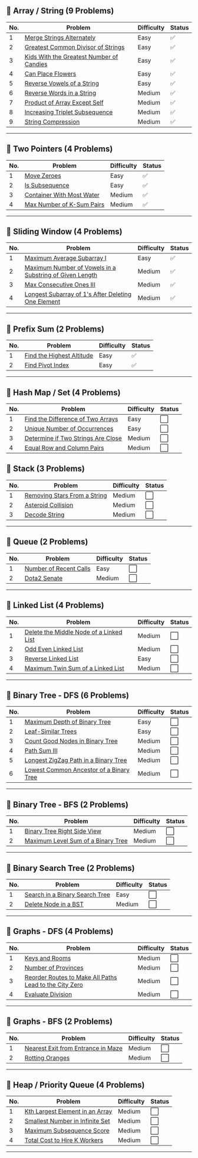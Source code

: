 ## 📂 Array / String (9 Problems)

| No. | Problem | Difficulty | Status |
|-----|---------|------------|--------|
| 1 | [Merge Strings Alternately](https://leetcode.com/problems/merge-strings-alternately/) | Easy | ✅ |
| 2 | [Greatest Common Divisor of Strings](https://leetcode.com/problems/greatest-common-divisor-of-strings/) | Easy | ✅ |
| 3 | [Kids With the Greatest Number of Candies](https://leetcode.com/problems/kids-with-the-greatest-number-of-candies/) | Easy | ✅ |
| 4 | [Can Place Flowers](https://leetcode.com/problems/can-place-flowers/) | Easy | ✅ |
| 5 | [Reverse Vowels of a String](https://leetcode.com/problems/reverse-vowels-of-a-string/) | Easy | ✅ |
| 6 | [Reverse Words in a String](https://leetcode.com/problems/reverse-words-in-a-string/) | Medium | ✅ |
| 7 | [Product of Array Except Self](https://leetcode.com/problems/product-of-array-except-self/) | Medium | ✅ |
| 8 | [Increasing Triplet Subsequence](https://leetcode.com/problems/increasing-triplet-subsequence/) | Medium | ✅ |
| 9 | [String Compression](https://leetcode.com/problems/string-compression/) | Medium | ✅ |

---

## 📂 Two Pointers (4 Problems)

| No. | Problem | Difficulty | Status |
|-----|---------|------------|--------|
| 1 | [Move Zeroes](https://leetcode.com/problems/move-zeroes/) | Easy | ✅ |
| 2 | [Is Subsequence](https://leetcode.com/problems/is-subsequence/) | Easy | ✅ |
| 3 | [Container With Most Water](https://leetcode.com/problems/container-with-most-water/) | Medium | ✅ |
| 4 | [Max Number of K-Sum Pairs](https://leetcode.com/problems/max-number-of-k-sum-pairs/) | Medium | ✅ |

---

## 📂 Sliding Window (4 Problems)

| No. | Problem | Difficulty | Status |
|-----|---------|------------|--------|
| 1 | [Maximum Average Subarray I](https://leetcode.com/problems/maximum-average-subarray-i/) | Easy | ✅ |
| 2 | [Maximum Number of Vowels in a Substring of Given Length](https://leetcode.com/problems/maximum-number-of-vowels-in-a-substring-of-given-length/) | Medium | ✅ |
| 3 | [Max Consecutive Ones III](https://leetcode.com/problems/max-consecutive-ones-iii/) | Medium | ✅ |
| 4 | [Longest Subarray of 1's After Deleting One Element](https://leetcode.com/problems/longest-subarray-of-1s-after-deleting-one-element/) | Medium | ✅ |

---

## 📂 Prefix Sum (2 Problems)

| No. | Problem | Difficulty | Status |
|-----|---------|------------|--------|
| 1 | [Find the Highest Altitude](https://leetcode.com/problems/find-the-highest-altitude/) | Easy | ✅ |
| 2 | [Find Pivot Index](https://leetcode.com/problems/find-pivot-index/) | Easy | ✅ |

---

## 📂 Hash Map / Set (4 Problems)

| No. | Problem | Difficulty | Status |
|-----|---------|------------|--------|
| 1 | [Find the Difference of Two Arrays](https://leetcode.com/problems/find-the-difference-of-two-arrays/) | Easy | ⬜ |
| 2 | [Unique Number of Occurrences](https://leetcode.com/problems/unique-number-of-occurrences/) | Easy | ⬜ |
| 3 | [Determine if Two Strings Are Close](https://leetcode.com/problems/determine-if-two-strings-are-close/) | Medium | ⬜ |
| 4 | [Equal Row and Column Pairs](https://leetcode.com/problems/equal-row-and-column-pairs/) | Medium | ⬜ |


## 📂 Stack (3 Problems)

| No. | Problem | Difficulty | Status |
|-----|---------|------------|--------|
| 1 | [Removing Stars From a String](https://leetcode.com/problems/removing-stars-from-a-string/) | Medium | ⬜ |
| 2 | [Asteroid Collision](https://leetcode.com/problems/asteroid-collision/) | Medium | ⬜ |
| 3 | [Decode String](https://leetcode.com/problems/decode-string/) | Medium | ⬜ |

---

## 📂 Queue (2 Problems)

| No. | Problem | Difficulty | Status |
|-----|---------|------------|--------|
| 1 | [Number of Recent Calls](https://leetcode.com/problems/number-of-recent-calls/) | Easy | ⬜ |
| 2 | [Dota2 Senate](https://leetcode.com/problems/dota2-senate/) | Medium | ⬜ |

---

## 📂 Linked List (4 Problems)

| No. | Problem | Difficulty | Status |
|-----|---------|------------|--------|
| 1 | [Delete the Middle Node of a Linked List](https://leetcode.com/problems/delete-the-middle-node-of-a-linked-list/) | Medium | ⬜ |
| 2 | [Odd Even Linked List](https://leetcode.com/problems/odd-even-linked-list/) | Medium | ⬜ |
| 3 | [Reverse Linked List](https://leetcode.com/problems/reverse-linked-list/) | Easy | ⬜ |
| 4 | [Maximum Twin Sum of a Linked List](https://leetcode.com/problems/maximum-twin-sum-of-a-linked-list/) | Medium | ⬜ |

---

## 📂 Binary Tree - DFS (6 Problems)

| No. | Problem | Difficulty | Status |
|-----|---------|------------|--------|
| 1 | [Maximum Depth of Binary Tree](https://leetcode.com/problems/maximum-depth-of-binary-tree/) | Easy | ⬜ |
| 2 | [Leaf-Similar Trees](https://leetcode.com/problems/leaf-similar-trees/) | Easy | ⬜ |
| 3 | [Count Good Nodes in Binary Tree](https://leetcode.com/problems/count-good-nodes-in-binary-tree/) | Medium | ⬜ |
| 4 | [Path Sum III](https://leetcode.com/problems/path-sum-iii/) | Medium | ⬜ |
| 5 | [Longest ZigZag Path in a Binary Tree](https://leetcode.com/problems/longest-zigzag-path-in-a-binary-tree/) | Medium | ⬜ |
| 6 | [Lowest Common Ancestor of a Binary Tree](https://leetcode.com/problems/lowest-common-ancestor-of-a-binary-tree/) | Medium | ⬜ |

---

## 📂 Binary Tree - BFS (2 Problems)

| No. | Problem | Difficulty | Status |
|-----|---------|------------|--------|
| 1 | [Binary Tree Right Side View](https://leetcode.com/problems/binary-tree-right-side-view/) | Medium | ⬜ |
| 2 | [Maximum Level Sum of a Binary Tree](https://leetcode.com/problems/maximum-level-sum-of-a-binary-tree/) | Medium | ⬜ |

---

## 📂 Binary Search Tree (2 Problems)

| No. | Problem | Difficulty | Status |
|-----|---------|------------|--------|
| 1 | [Search in a Binary Search Tree](https://leetcode.com/problems/search-in-a-binary-search-tree/) | Easy | ⬜ |
| 2 | [Delete Node in a BST](https://leetcode.com/problems/delete-node-in-a-bst/) | Medium | ⬜ |

---

## 📂 Graphs - DFS (4 Problems)

| No. | Problem | Difficulty | Status |
|-----|---------|------------|--------|
| 1 | [Keys and Rooms](https://leetcode.com/problems/keys-and-rooms/) | Medium | ⬜ |
| 2 | [Number of Provinces](https://leetcode.com/problems/number-of-provinces/) | Medium | ⬜ |
| 3 | [Reorder Routes to Make All Paths Lead to the City Zero](https://leetcode.com/problems/reorder-routes-to-make-all-paths-lead-to-the-city-zero/) | Medium | ⬜ |
| 4 | [Evaluate Division](https://leetcode.com/problems/evaluate-division/) | Medium | ⬜ |

---

## 📂 Graphs - BFS (2 Problems)

| No. | Problem | Difficulty | Status |
|-----|---------|------------|--------|
| 1 | [Nearest Exit from Entrance in Maze](https://leetcode.com/problems/nearest-exit-from-entrance-in-maze/) | Medium | ⬜ |
| 2 | [Rotting Oranges](https://leetcode.com/problems/rotting-oranges/) | Medium | ⬜ |

---

## 📂 Heap / Priority Queue (4 Problems)

| No. | Problem | Difficulty | Status |
|-----|---------|------------|--------|
| 1 | [Kth Largest Element in an Array](https://leetcode.com/problems/kth-largest-element-in-an-array/) | Medium | ⬜ |
| 2 | [Smallest Number in Infinite Set](https://leetcode.com/problems/smallest-number-in-infinite-set/) | Medium | ⬜ |
| 3 | [Maximum Subsequence Score](https://leetcode.com/problems/maximum-subsequence-score/) | Medium | ⬜ |
| 4 | [Total Cost to Hire K Workers](https://leetcode.com/problems/total-cost-to-hire-k-workers/) | Medium | ⬜ |

---
